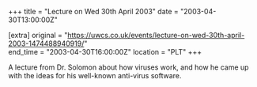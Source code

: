 +++
title = "Lecture on Wed 30th April 2003"
date = "2003-04-30T13:00:00Z"

[extra]
original = "https://uwcs.co.uk/events/lecture-on-wed-30th-april-2003-1474488940919/"    
end_time = "2003-04-30T16:00:00Z"
location = "PLT"
+++

A lecture from Dr. Solomon about how viruses work, and how he came up with the ideas for his well-known anti-virus software.

